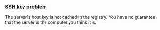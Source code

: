### SSH key problem

The server's host key is not cached in the registry. You have no guarantee that the server is the computer you think it is.
